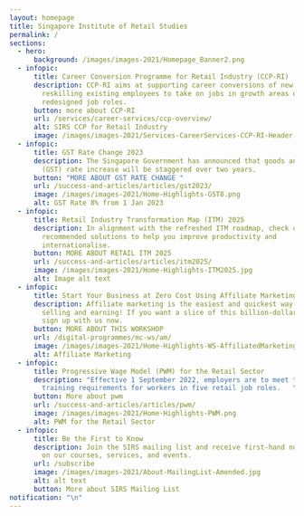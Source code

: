```yaml
---
layout: homepage
title: Singapore Institute of Retail Studies
permalink: /
sections:
  - hero:
      background: /images/images-2021/Homepage_Banner2.png
  - infopic:
      title: Career Conversion Programme for Retail Industry (CCP-RI)
      description: CCP-RI aims at supporting career conversions of new hires and
        reskilling existing employees to take on jobs in growth areas or
        redesigned job roles.
      button: more about CCP-RI
      url: /services/career-services/ccp-overview/
      alt: SIRS CCP for Retail Industry
      image: /images/images-2021/Services-CareerServices-CCP-RI-Header-web.png
  - infopic:
      title: GST Rate Change 2023
      description: The Singapore Government has announced that goods and services tax
        (GST) rate increase will be staggered over two years.
      button: "MORE ABOUT GST RATE CHANGE "
      url: /success-and-articles/articles/gst2023/
      image: /images/images-2021/Home-Highlights-GST8.png
      alt: GST Rate 8% from 1 Jan 2023
  - infopic:
      title: Retail Industry Transformation Map (ITM) 2025
      description: In alignment with the refreshed ITM roadmap, check out some of our
        recommended solutions to help you improve productivity and
        internationalise.
      button: MORE ABOUT RETAIL ITM 2025
      url: /success-and-articles/articles/itm2025/
      image: /images/images-2021/Home-Highlights-ITM2025.jpg
      alt: Image alt text
  - infopic:
      title: Start Your Business at Zero Cost Using Affiliate Marketing
      description: Affiliate marketing is the easiest and quickest way to start
        selling and earning! If you want a slice of this billion-dollar pie,
        sign up with us now.
      button: MORE ABOUT THIS WORKSHOP
      url: /digital-programmes/mc-ws/am/
      image: /images/images-2021/Home-Highlights-WS-AffiliatedMarketing.png
      alt: Affiliate Marketing
  - infopic:
      title: Progressive Wage Model (PWM) for the Retail Sector
      description: "Effective 1 September 2022, employers are to meet the PWM wage and
        training requirements for workers in five retail job roles.   "
      button: More about pwm
      url: /success-and-articles/articles/pwm/
      image: /images/images-2021/Home-Highlights-PWM.png
      alt: PWM for the Retail Sector
  - infopic:
      title: Be the First to Know
      description: Join the SIRS mailing list and receive first-hand news and updates
        on our courses, services, and events.
      url: /subscribe
      image: /images/images-2021/About-MailingList-Amended.jpg
      alt: alt text
      button: More about SIRS Mailing List
notification: "\n"
---
```

